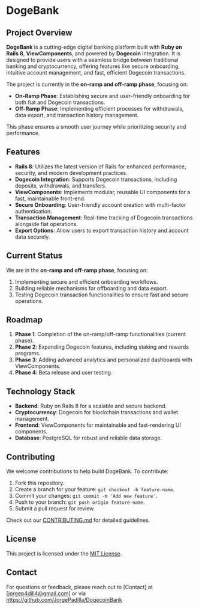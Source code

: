 # DogeBank

## Project Overview
**DogeBank** is a cutting-edge digital banking platform built with **Ruby on Rails 8**, **ViewComponents**, and powered by **Dogecoin** integration. It is designed to provide users with a seamless bridge between traditional banking and cryptocurrency, offering features like secure onboarding, intuitive account management, and fast, efficient Dogecoin transactions.

The project is currently in the **on-ramp and off-ramp phase**, focusing on:
- **On-Ramp Phase**: Establishing secure and user-friendly onboarding for both fiat and Dogecoin transactions.
- **Off-Ramp Phase**: Implementing efficient processes for withdrawals, data export, and transaction history management.

This phase ensures a smooth user journey while prioritizing security and performance.

## Features
- **Rails 8**: Utilizes the latest version of Rails for enhanced performance, security, and modern development practices.
- **Dogecoin Integration**: Supports Dogecoin transactions, including deposits, withdrawals, and transfers.
- **ViewComponents**: Implements modular, reusable UI components for a fast, maintainable front-end.
- **Secure Onboarding**: User-friendly account creation with multi-factor authentication.
- **Transaction Management**: Real-time tracking of Dogecoin transactions alongside fiat operations.
- **Export Options**: Allow users to export transaction history and account data securely.

## Current Status
We are in the **on-ramp and off-ramp phase**, focusing on:
1. Implementing secure and efficient onboarding workflows.
2. Building reliable mechanisms for offboarding and data export.
3. Testing Dogecoin transaction functionalities to ensure fast and secure operations.

## Roadmap
1. **Phase 1**: Completion of the on-ramp/off-ramp functionalities (current phase).
2. **Phase 2**: Expanding Dogecoin features, including staking and rewards programs.
3. **Phase 3**: Adding advanced analytics and personalized dashboards with ViewComponents.
4. **Phase 4**: Beta release and user testing.

## Technology Stack
- **Backend**: Ruby on Rails 8 for a scalable and secure backend.
- **Cryptocurrency**: Dogecoin for blockchain transactions and wallet management.
- **Frontend**: ViewComponents for maintainable and fast-rendering UI components.
- **Database**: PostgreSQL for robust and reliable data storage.

## Contributing
We welcome contributions to help build DogeBank. To contribute:
1. Fork this repository.
2. Create a branch for your feature: `git checkout -b feature-name`.
3. Commit your changes: `git commit -m 'Add new feature'`.
4. Push to your branch: `git push origin feature-name`.
5. Submit a pull request for review.

Check out our [CONTRIBUTING.md](CONTRIBUTING.md) for detailed guidelines.

## License
This project is licensed under the [MIT License](LICENSE).
## Contact
For questions or feedback, please reach out to [Contact] at [jorgep4dill4@gmail.com] or via https://github.com/JorgePadilla/DogecoinBank